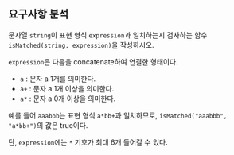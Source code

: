 ## 요구사항 분석
문자열 ```string```이 표현 형식 ```expression```과 일치하는지 검사하는 함수 ```isMatched(string, expression)```을 작성하시오.

```expression```은 다음을 concatenate하여 연결한 형태이다.
* ```a``` : 문자 a 1개를 의미한다.
* ```a+``` : 문자 a 1개 이상을 의미한다.
* ```a*``` : 문자 a 0개 이상을 의미한다.

예를 들어 ```aaabbb```는 표현 형식 ```a*bb+```과 일치하므로, ```isMatched("aaabbb", "a*bb+")```의 값은 true이다.

단, ```expression```에는 ```*``` 기호가 최대 6개 들어갈 수 있다.

